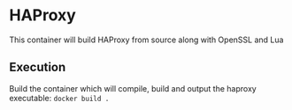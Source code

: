 # HAProxy
This container will build HAProxy from source along with OpenSSL and Lua

## Execution
Build the container which will compile, build and output the haproxy executable:
`docker build .`